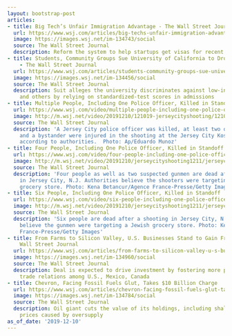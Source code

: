 ```yaml
---
layout: bootstrap-post
articles:
- title: Big Tech’s Unfair Immigration Advantage - The Wall Street Journal
  url: https://www.wsj.com/articles/big-techs-unfair-immigration-advantage-11576022289
  image: https://images.wsj.net/im-134743/social
  source: The Wall Street Journal
  description: Reform the system to help startups get visas for recent graduates.
- title: Students, Community Groups Sue University of California to Drop SAT, ACT
    - The Wall Street Journal
  url: https://www.wsj.com/articles/students-community-groups-sue-university-of-california-to-drop-sat-act-11576008188
  image: https://images.wsj.net/im-134456/social
  source: The Wall Street Journal
  description: Suit alleges the university discriminates against low-income students
    and others by relying on standardized-test scores in admissions
- title: Multiple People, Including One Police Officer, Killed in Standoff
  url: https://www.wsj.com/video/multiple-people-including-one-police-officer-killed-in-standoff/728CF858-CD8C-4DFB-A780-DC6AC543DFA3.html
  image: http://m.wsj.net/video/20191210/121019-jerseycityshooting/121019-jerseycityshooting_1280x720.jpg
  source: The Wall Street Journal
  description: 'A Jersey City police officer was killed, at least two other officers
    and a bystander were injured in the shooting at the Jersey City Kosher Supermarket,
    according to authorities.  Photo: Ap/Eduardo Munoz'
- title: Four People, Including One Police Officer, Killed in Standoff
  url: https://www.wsj.com/video/four-people-including-one-police-officer-killed-in-standoff/728CF858-CD8C-4DFB-A780-DC6AC543DFA3.html
  image: http://m.wsj.net/video/20191210/jerseycityshooting1211/jerseycityshooting1211_1280x720.jpg
  source: The Wall Street Journal
  description: 'Four people as well as two suspected gunmen are dead after a shooting
    in Jersey City, N.J. Authorities believe the shooters were targeting a Jewish
    grocery store. Photo: Kena Betancur/Agence France-Presse/Getty Images'
- title: Six People, Including One Police Officer, Killed in Standoff
  url: https://www.wsj.com/video/six-people-including-one-police-officer-killed-in-standoff/728CF858-CD8C-4DFB-A780-DC6AC543DFA3.html
  image: http://m.wsj.net/video/20191210/jerseycityshooting1211/jerseycityshooting1211_1280x720.jpg
  source: The Wall Street Journal
  description: 'Six people are dead after a shooting in Jersey City, N.J. Authorities
    believe the gunmen were targeting a Jewish grocery store. Photo: Kena Betancur/Agence
    France-Presse/Getty Images'
- title: From Farms to Silicon Valley, U.S. Businesses Stand to Gain From USMCA -
    Wall Street Journal
  url: https://www.wsj.com/articles/from-farms-to-silicon-valley-u-s-businesses-stand-to-gain-from-usmca-11576008127
  image: https://images.wsj.net/im-134960/social
  source: The Wall Street Journal
  description: Deal is expected to drive investment by fostering more predictable
    trade relations among U.S., Mexico, Canada
- title: Chevron, Facing Fossil Fuels Glut, Takes $10 Billion Charge
  url: https://www.wsj.com/articles/chevron-facing-fossil-fuels-glut-takes-10-billion-charge-11576012579
  image: https://images.wsj.net/im-134784/social
  source: The Wall Street Journal
  description: Oil giant cuts the value of its holdings, including shale, citing low
    prices caused by oversupply
as_of_date: '2019-12-10'
---
```


